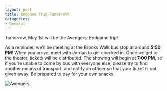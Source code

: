 ```yaml
---
layout: post
title: Endgame Trip Tomorrow!
categories:
- General
---
```


Tomorrow, May 1st will be the Avengers:  Endgame trip!

As a reminder, we'll be meeting at the Brooks Walk bus stop at around **5:50 PM**!  When you arrive, meet with Jordan to get checked in.  Once we get to the theater, tickets will be distributed.  The showing will begin at **7:00 PM**, so if you're unable to come by bus with everyone else, please try to find another means of transport, and notify an officer so that your ticket is not given away.  Be prepared to pay for your own snacks.

![Avengers](../../../../../images/blog/cursedavengers.jpg)
